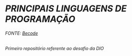 # *PRINCIPAIS LINGUAGENS DE PROGRAMAÇÃO*
###### FONTE:  [Becode](https://becode.com.br/principais-linguagens-de-programacao/)

###### _Primeiro repositório referente ao desafio da DIO_
